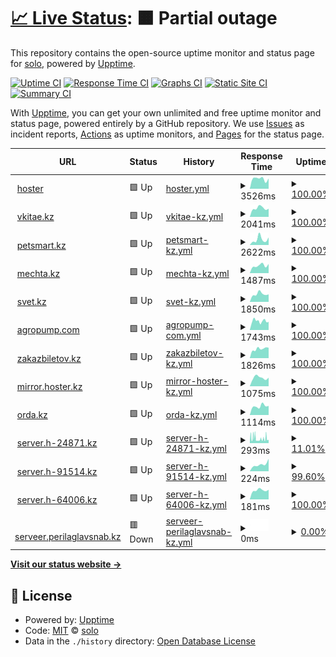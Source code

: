 # [📈 Live Status](https://solo10010.github.io/upptime): <!--live status--> **🟧 Partial outage**

This repository contains the open-source uptime monitor and status page for [solo](https://solo10010.github.io/), powered by [Upptime](https://github.com/upptime/upptime).

[![Uptime CI](https://github.com/solo10010/upptime/workflows/Uptime%20CI/badge.svg)](https://github.com/solo10010/upptime/actions?query=workflow%3A%22Uptime+CI%22)
[![Response Time CI](https://github.com/solo10010/upptime/workflows/Response%20Time%20CI/badge.svg)](https://github.com/solo10010/upptime/actions?query=workflow%3A%22Response+Time+CI%22)
[![Graphs CI](https://github.com/solo10010/upptime/workflows/Graphs%20CI/badge.svg)](https://github.com/solo10010/upptime/actions?query=workflow%3A%22Graphs+CI%22)
[![Static Site CI](https://github.com/solo10010/upptime/workflows/Static%20Site%20CI/badge.svg)](https://github.com/solo10010/upptime/actions?query=workflow%3A%22Static+Site+CI%22)
[![Summary CI](https://github.com/solo10010/upptime/workflows/Summary%20CI/badge.svg)](https://github.com/solo10010/upptime/actions?query=workflow%3A%22Summary+CI%22)

With [Upptime](https://upptime.js.org), you can get your own unlimited and free uptime monitor and status page, powered entirely by a GitHub repository. We use [Issues](https://github.com/solo10010/upptime/issues) as incident reports, [Actions](https://github.com/solo10010/upptime/actions) as uptime monitors, and [Pages](https://solo10010.github.io/upptime) for the status page.

<!--start: status pages-->
<!-- This summary is generated by Upptime (https://github.com/upptime/upptime) -->
<!-- Do not edit this manually, your changes will be overwritten -->
<!-- prettier-ignore -->
| URL | Status | History | Response Time | Uptime |
| --- | ------ | ------- | ------------- | ------ |
| <img alt="" src="https://icons.duckduckgo.com/ip3/hoster.kz.ico" height="13"> [hoster](https://hoster.kz/) | 🟩 Up | [hoster.yml](https://github.com/solo10010/upptime/commits/HEAD/history/hoster.yml) | <details><summary><img alt="Response time graph" src="./graphs/hoster/response-time-week.png" height="20"> 3526ms</summary><br><a href="https://solo10010.github.io/upptime/history/hoster"><img alt="Response time 3977" src="https://img.shields.io/endpoint?url=https%3A%2F%2Fraw.githubusercontent.com%2Fsolo10010%2Fupptime%2FHEAD%2Fapi%2Fhoster%2Fresponse-time.json"></a><br><a href="https://solo10010.github.io/upptime/history/hoster"><img alt="24-hour response time 3629" src="https://img.shields.io/endpoint?url=https%3A%2F%2Fraw.githubusercontent.com%2Fsolo10010%2Fupptime%2FHEAD%2Fapi%2Fhoster%2Fresponse-time-day.json"></a><br><a href="https://solo10010.github.io/upptime/history/hoster"><img alt="7-day response time 3526" src="https://img.shields.io/endpoint?url=https%3A%2F%2Fraw.githubusercontent.com%2Fsolo10010%2Fupptime%2FHEAD%2Fapi%2Fhoster%2Fresponse-time-week.json"></a><br><a href="https://solo10010.github.io/upptime/history/hoster"><img alt="30-day response time 4652" src="https://img.shields.io/endpoint?url=https%3A%2F%2Fraw.githubusercontent.com%2Fsolo10010%2Fupptime%2FHEAD%2Fapi%2Fhoster%2Fresponse-time-month.json"></a><br><a href="https://solo10010.github.io/upptime/history/hoster"><img alt="1-year response time 3977" src="https://img.shields.io/endpoint?url=https%3A%2F%2Fraw.githubusercontent.com%2Fsolo10010%2Fupptime%2FHEAD%2Fapi%2Fhoster%2Fresponse-time-year.json"></a></details> | <details><summary><a href="https://solo10010.github.io/upptime/history/hoster">100.00%</a></summary><a href="https://solo10010.github.io/upptime/history/hoster"><img alt="All-time uptime 99.69%" src="https://img.shields.io/endpoint?url=https%3A%2F%2Fraw.githubusercontent.com%2Fsolo10010%2Fupptime%2FHEAD%2Fapi%2Fhoster%2Fuptime.json"></a><br><a href="https://solo10010.github.io/upptime/history/hoster"><img alt="24-hour uptime 100.00%" src="https://img.shields.io/endpoint?url=https%3A%2F%2Fraw.githubusercontent.com%2Fsolo10010%2Fupptime%2FHEAD%2Fapi%2Fhoster%2Fuptime-day.json"></a><br><a href="https://solo10010.github.io/upptime/history/hoster"><img alt="7-day uptime 100.00%" src="https://img.shields.io/endpoint?url=https%3A%2F%2Fraw.githubusercontent.com%2Fsolo10010%2Fupptime%2FHEAD%2Fapi%2Fhoster%2Fuptime-week.json"></a><br><a href="https://solo10010.github.io/upptime/history/hoster"><img alt="30-day uptime 99.69%" src="https://img.shields.io/endpoint?url=https%3A%2F%2Fraw.githubusercontent.com%2Fsolo10010%2Fupptime%2FHEAD%2Fapi%2Fhoster%2Fuptime-month.json"></a><br><a href="https://solo10010.github.io/upptime/history/hoster"><img alt="1-year uptime 99.69%" src="https://img.shields.io/endpoint?url=https%3A%2F%2Fraw.githubusercontent.com%2Fsolo10010%2Fupptime%2FHEAD%2Fapi%2Fhoster%2Fuptime-year.json"></a></details>
| <img alt="" src="https://icons.duckduckgo.com/ip3/vkitae.kz.ico" height="13"> [vkitae.kz](https://vkitae.kz/) | 🟩 Up | [vkitae-kz.yml](https://github.com/solo10010/upptime/commits/HEAD/history/vkitae-kz.yml) | <details><summary><img alt="Response time graph" src="./graphs/vkitae-kz/response-time-week.png" height="20"> 2041ms</summary><br><a href="https://solo10010.github.io/upptime/history/vkitae-kz"><img alt="Response time 2637" src="https://img.shields.io/endpoint?url=https%3A%2F%2Fraw.githubusercontent.com%2Fsolo10010%2Fupptime%2FHEAD%2Fapi%2Fvkitae-kz%2Fresponse-time.json"></a><br><a href="https://solo10010.github.io/upptime/history/vkitae-kz"><img alt="24-hour response time 1897" src="https://img.shields.io/endpoint?url=https%3A%2F%2Fraw.githubusercontent.com%2Fsolo10010%2Fupptime%2FHEAD%2Fapi%2Fvkitae-kz%2Fresponse-time-day.json"></a><br><a href="https://solo10010.github.io/upptime/history/vkitae-kz"><img alt="7-day response time 2041" src="https://img.shields.io/endpoint?url=https%3A%2F%2Fraw.githubusercontent.com%2Fsolo10010%2Fupptime%2FHEAD%2Fapi%2Fvkitae-kz%2Fresponse-time-week.json"></a><br><a href="https://solo10010.github.io/upptime/history/vkitae-kz"><img alt="30-day response time 2126" src="https://img.shields.io/endpoint?url=https%3A%2F%2Fraw.githubusercontent.com%2Fsolo10010%2Fupptime%2FHEAD%2Fapi%2Fvkitae-kz%2Fresponse-time-month.json"></a><br><a href="https://solo10010.github.io/upptime/history/vkitae-kz"><img alt="1-year response time 2637" src="https://img.shields.io/endpoint?url=https%3A%2F%2Fraw.githubusercontent.com%2Fsolo10010%2Fupptime%2FHEAD%2Fapi%2Fvkitae-kz%2Fresponse-time-year.json"></a></details> | <details><summary><a href="https://solo10010.github.io/upptime/history/vkitae-kz">100.00%</a></summary><a href="https://solo10010.github.io/upptime/history/vkitae-kz"><img alt="All-time uptime 99.63%" src="https://img.shields.io/endpoint?url=https%3A%2F%2Fraw.githubusercontent.com%2Fsolo10010%2Fupptime%2FHEAD%2Fapi%2Fvkitae-kz%2Fuptime.json"></a><br><a href="https://solo10010.github.io/upptime/history/vkitae-kz"><img alt="24-hour uptime 100.00%" src="https://img.shields.io/endpoint?url=https%3A%2F%2Fraw.githubusercontent.com%2Fsolo10010%2Fupptime%2FHEAD%2Fapi%2Fvkitae-kz%2Fuptime-day.json"></a><br><a href="https://solo10010.github.io/upptime/history/vkitae-kz"><img alt="7-day uptime 100.00%" src="https://img.shields.io/endpoint?url=https%3A%2F%2Fraw.githubusercontent.com%2Fsolo10010%2Fupptime%2FHEAD%2Fapi%2Fvkitae-kz%2Fuptime-week.json"></a><br><a href="https://solo10010.github.io/upptime/history/vkitae-kz"><img alt="30-day uptime 100.00%" src="https://img.shields.io/endpoint?url=https%3A%2F%2Fraw.githubusercontent.com%2Fsolo10010%2Fupptime%2FHEAD%2Fapi%2Fvkitae-kz%2Fuptime-month.json"></a><br><a href="https://solo10010.github.io/upptime/history/vkitae-kz"><img alt="1-year uptime 99.63%" src="https://img.shields.io/endpoint?url=https%3A%2F%2Fraw.githubusercontent.com%2Fsolo10010%2Fupptime%2FHEAD%2Fapi%2Fvkitae-kz%2Fuptime-year.json"></a></details>
| <img alt="" src="https://icons.duckduckgo.com/ip3/petsmart.kz.ico" height="13"> [petsmart.kz](https://petsmart.kz/) | 🟩 Up | [petsmart-kz.yml](https://github.com/solo10010/upptime/commits/HEAD/history/petsmart-kz.yml) | <details><summary><img alt="Response time graph" src="./graphs/petsmart-kz/response-time-week.png" height="20"> 2622ms</summary><br><a href="https://solo10010.github.io/upptime/history/petsmart-kz"><img alt="Response time 3706" src="https://img.shields.io/endpoint?url=https%3A%2F%2Fraw.githubusercontent.com%2Fsolo10010%2Fupptime%2FHEAD%2Fapi%2Fpetsmart-kz%2Fresponse-time.json"></a><br><a href="https://solo10010.github.io/upptime/history/petsmart-kz"><img alt="24-hour response time 3528" src="https://img.shields.io/endpoint?url=https%3A%2F%2Fraw.githubusercontent.com%2Fsolo10010%2Fupptime%2FHEAD%2Fapi%2Fpetsmart-kz%2Fresponse-time-day.json"></a><br><a href="https://solo10010.github.io/upptime/history/petsmart-kz"><img alt="7-day response time 2622" src="https://img.shields.io/endpoint?url=https%3A%2F%2Fraw.githubusercontent.com%2Fsolo10010%2Fupptime%2FHEAD%2Fapi%2Fpetsmart-kz%2Fresponse-time-week.json"></a><br><a href="https://solo10010.github.io/upptime/history/petsmart-kz"><img alt="30-day response time 4396" src="https://img.shields.io/endpoint?url=https%3A%2F%2Fraw.githubusercontent.com%2Fsolo10010%2Fupptime%2FHEAD%2Fapi%2Fpetsmart-kz%2Fresponse-time-month.json"></a><br><a href="https://solo10010.github.io/upptime/history/petsmart-kz"><img alt="1-year response time 3706" src="https://img.shields.io/endpoint?url=https%3A%2F%2Fraw.githubusercontent.com%2Fsolo10010%2Fupptime%2FHEAD%2Fapi%2Fpetsmart-kz%2Fresponse-time-year.json"></a></details> | <details><summary><a href="https://solo10010.github.io/upptime/history/petsmart-kz">100.00%</a></summary><a href="https://solo10010.github.io/upptime/history/petsmart-kz"><img alt="All-time uptime 99.07%" src="https://img.shields.io/endpoint?url=https%3A%2F%2Fraw.githubusercontent.com%2Fsolo10010%2Fupptime%2FHEAD%2Fapi%2Fpetsmart-kz%2Fuptime.json"></a><br><a href="https://solo10010.github.io/upptime/history/petsmart-kz"><img alt="24-hour uptime 100.00%" src="https://img.shields.io/endpoint?url=https%3A%2F%2Fraw.githubusercontent.com%2Fsolo10010%2Fupptime%2FHEAD%2Fapi%2Fpetsmart-kz%2Fuptime-day.json"></a><br><a href="https://solo10010.github.io/upptime/history/petsmart-kz"><img alt="7-day uptime 100.00%" src="https://img.shields.io/endpoint?url=https%3A%2F%2Fraw.githubusercontent.com%2Fsolo10010%2Fupptime%2FHEAD%2Fapi%2Fpetsmart-kz%2Fuptime-week.json"></a><br><a href="https://solo10010.github.io/upptime/history/petsmart-kz"><img alt="30-day uptime 97.69%" src="https://img.shields.io/endpoint?url=https%3A%2F%2Fraw.githubusercontent.com%2Fsolo10010%2Fupptime%2FHEAD%2Fapi%2Fpetsmart-kz%2Fuptime-month.json"></a><br><a href="https://solo10010.github.io/upptime/history/petsmart-kz"><img alt="1-year uptime 99.07%" src="https://img.shields.io/endpoint?url=https%3A%2F%2Fraw.githubusercontent.com%2Fsolo10010%2Fupptime%2FHEAD%2Fapi%2Fpetsmart-kz%2Fuptime-year.json"></a></details>
| <img alt="" src="https://icons.duckduckgo.com/ip3/null.ico" height="13"> [mechta.kz](www.mechta.kz) | 🟩 Up | [mechta-kz.yml](https://github.com/solo10010/upptime/commits/HEAD/history/mechta-kz.yml) | <details><summary><img alt="Response time graph" src="./graphs/mechta-kz/response-time-week.png" height="20"> 1487ms</summary><br><a href="https://solo10010.github.io/upptime/history/mechta-kz"><img alt="Response time 1581" src="https://img.shields.io/endpoint?url=https%3A%2F%2Fraw.githubusercontent.com%2Fsolo10010%2Fupptime%2FHEAD%2Fapi%2Fmechta-kz%2Fresponse-time.json"></a><br><a href="https://solo10010.github.io/upptime/history/mechta-kz"><img alt="24-hour response time 1789" src="https://img.shields.io/endpoint?url=https%3A%2F%2Fraw.githubusercontent.com%2Fsolo10010%2Fupptime%2FHEAD%2Fapi%2Fmechta-kz%2Fresponse-time-day.json"></a><br><a href="https://solo10010.github.io/upptime/history/mechta-kz"><img alt="7-day response time 1487" src="https://img.shields.io/endpoint?url=https%3A%2F%2Fraw.githubusercontent.com%2Fsolo10010%2Fupptime%2FHEAD%2Fapi%2Fmechta-kz%2Fresponse-time-week.json"></a><br><a href="https://solo10010.github.io/upptime/history/mechta-kz"><img alt="30-day response time 1475" src="https://img.shields.io/endpoint?url=https%3A%2F%2Fraw.githubusercontent.com%2Fsolo10010%2Fupptime%2FHEAD%2Fapi%2Fmechta-kz%2Fresponse-time-month.json"></a><br><a href="https://solo10010.github.io/upptime/history/mechta-kz"><img alt="1-year response time 1581" src="https://img.shields.io/endpoint?url=https%3A%2F%2Fraw.githubusercontent.com%2Fsolo10010%2Fupptime%2FHEAD%2Fapi%2Fmechta-kz%2Fresponse-time-year.json"></a></details> | <details><summary><a href="https://solo10010.github.io/upptime/history/mechta-kz">100.00%</a></summary><a href="https://solo10010.github.io/upptime/history/mechta-kz"><img alt="All-time uptime 99.94%" src="https://img.shields.io/endpoint?url=https%3A%2F%2Fraw.githubusercontent.com%2Fsolo10010%2Fupptime%2FHEAD%2Fapi%2Fmechta-kz%2Fuptime.json"></a><br><a href="https://solo10010.github.io/upptime/history/mechta-kz"><img alt="24-hour uptime 100.00%" src="https://img.shields.io/endpoint?url=https%3A%2F%2Fraw.githubusercontent.com%2Fsolo10010%2Fupptime%2FHEAD%2Fapi%2Fmechta-kz%2Fuptime-day.json"></a><br><a href="https://solo10010.github.io/upptime/history/mechta-kz"><img alt="7-day uptime 100.00%" src="https://img.shields.io/endpoint?url=https%3A%2F%2Fraw.githubusercontent.com%2Fsolo10010%2Fupptime%2FHEAD%2Fapi%2Fmechta-kz%2Fuptime-week.json"></a><br><a href="https://solo10010.github.io/upptime/history/mechta-kz"><img alt="30-day uptime 99.66%" src="https://img.shields.io/endpoint?url=https%3A%2F%2Fraw.githubusercontent.com%2Fsolo10010%2Fupptime%2FHEAD%2Fapi%2Fmechta-kz%2Fuptime-month.json"></a><br><a href="https://solo10010.github.io/upptime/history/mechta-kz"><img alt="1-year uptime 99.94%" src="https://img.shields.io/endpoint?url=https%3A%2F%2Fraw.githubusercontent.com%2Fsolo10010%2Fupptime%2FHEAD%2Fapi%2Fmechta-kz%2Fuptime-year.json"></a></details>
| <img alt="" src="https://icons.duckduckgo.com/ip3/svet.kz.ico" height="13"> [svet.kz](https://svet.kz/) | 🟩 Up | [svet-kz.yml](https://github.com/solo10010/upptime/commits/HEAD/history/svet-kz.yml) | <details><summary><img alt="Response time graph" src="./graphs/svet-kz/response-time-week.png" height="20"> 1850ms</summary><br><a href="https://solo10010.github.io/upptime/history/svet-kz"><img alt="Response time 2739" src="https://img.shields.io/endpoint?url=https%3A%2F%2Fraw.githubusercontent.com%2Fsolo10010%2Fupptime%2FHEAD%2Fapi%2Fsvet-kz%2Fresponse-time.json"></a><br><a href="https://solo10010.github.io/upptime/history/svet-kz"><img alt="24-hour response time 1761" src="https://img.shields.io/endpoint?url=https%3A%2F%2Fraw.githubusercontent.com%2Fsolo10010%2Fupptime%2FHEAD%2Fapi%2Fsvet-kz%2Fresponse-time-day.json"></a><br><a href="https://solo10010.github.io/upptime/history/svet-kz"><img alt="7-day response time 1850" src="https://img.shields.io/endpoint?url=https%3A%2F%2Fraw.githubusercontent.com%2Fsolo10010%2Fupptime%2FHEAD%2Fapi%2Fsvet-kz%2Fresponse-time-week.json"></a><br><a href="https://solo10010.github.io/upptime/history/svet-kz"><img alt="30-day response time 1976" src="https://img.shields.io/endpoint?url=https%3A%2F%2Fraw.githubusercontent.com%2Fsolo10010%2Fupptime%2FHEAD%2Fapi%2Fsvet-kz%2Fresponse-time-month.json"></a><br><a href="https://solo10010.github.io/upptime/history/svet-kz"><img alt="1-year response time 2739" src="https://img.shields.io/endpoint?url=https%3A%2F%2Fraw.githubusercontent.com%2Fsolo10010%2Fupptime%2FHEAD%2Fapi%2Fsvet-kz%2Fresponse-time-year.json"></a></details> | <details><summary><a href="https://solo10010.github.io/upptime/history/svet-kz">100.00%</a></summary><a href="https://solo10010.github.io/upptime/history/svet-kz"><img alt="All-time uptime 99.34%" src="https://img.shields.io/endpoint?url=https%3A%2F%2Fraw.githubusercontent.com%2Fsolo10010%2Fupptime%2FHEAD%2Fapi%2Fsvet-kz%2Fuptime.json"></a><br><a href="https://solo10010.github.io/upptime/history/svet-kz"><img alt="24-hour uptime 100.00%" src="https://img.shields.io/endpoint?url=https%3A%2F%2Fraw.githubusercontent.com%2Fsolo10010%2Fupptime%2FHEAD%2Fapi%2Fsvet-kz%2Fuptime-day.json"></a><br><a href="https://solo10010.github.io/upptime/history/svet-kz"><img alt="7-day uptime 100.00%" src="https://img.shields.io/endpoint?url=https%3A%2F%2Fraw.githubusercontent.com%2Fsolo10010%2Fupptime%2FHEAD%2Fapi%2Fsvet-kz%2Fuptime-week.json"></a><br><a href="https://solo10010.github.io/upptime/history/svet-kz"><img alt="30-day uptime 99.96%" src="https://img.shields.io/endpoint?url=https%3A%2F%2Fraw.githubusercontent.com%2Fsolo10010%2Fupptime%2FHEAD%2Fapi%2Fsvet-kz%2Fuptime-month.json"></a><br><a href="https://solo10010.github.io/upptime/history/svet-kz"><img alt="1-year uptime 99.34%" src="https://img.shields.io/endpoint?url=https%3A%2F%2Fraw.githubusercontent.com%2Fsolo10010%2Fupptime%2FHEAD%2Fapi%2Fsvet-kz%2Fuptime-year.json"></a></details>
| <img alt="" src="https://icons.duckduckgo.com/ip3/agropump.com.ico" height="13"> [agropump.com](https://agropump.com/) | 🟩 Up | [agropump-com.yml](https://github.com/solo10010/upptime/commits/HEAD/history/agropump-com.yml) | <details><summary><img alt="Response time graph" src="./graphs/agropump-com/response-time-week.png" height="20"> 1743ms</summary><br><a href="https://solo10010.github.io/upptime/history/agropump-com"><img alt="Response time 3616" src="https://img.shields.io/endpoint?url=https%3A%2F%2Fraw.githubusercontent.com%2Fsolo10010%2Fupptime%2FHEAD%2Fapi%2Fagropump-com%2Fresponse-time.json"></a><br><a href="https://solo10010.github.io/upptime/history/agropump-com"><img alt="24-hour response time 1585" src="https://img.shields.io/endpoint?url=https%3A%2F%2Fraw.githubusercontent.com%2Fsolo10010%2Fupptime%2FHEAD%2Fapi%2Fagropump-com%2Fresponse-time-day.json"></a><br><a href="https://solo10010.github.io/upptime/history/agropump-com"><img alt="7-day response time 1743" src="https://img.shields.io/endpoint?url=https%3A%2F%2Fraw.githubusercontent.com%2Fsolo10010%2Fupptime%2FHEAD%2Fapi%2Fagropump-com%2Fresponse-time-week.json"></a><br><a href="https://solo10010.github.io/upptime/history/agropump-com"><img alt="30-day response time 3976" src="https://img.shields.io/endpoint?url=https%3A%2F%2Fraw.githubusercontent.com%2Fsolo10010%2Fupptime%2FHEAD%2Fapi%2Fagropump-com%2Fresponse-time-month.json"></a><br><a href="https://solo10010.github.io/upptime/history/agropump-com"><img alt="1-year response time 3616" src="https://img.shields.io/endpoint?url=https%3A%2F%2Fraw.githubusercontent.com%2Fsolo10010%2Fupptime%2FHEAD%2Fapi%2Fagropump-com%2Fresponse-time-year.json"></a></details> | <details><summary><a href="https://solo10010.github.io/upptime/history/agropump-com">100.00%</a></summary><a href="https://solo10010.github.io/upptime/history/agropump-com"><img alt="All-time uptime 97.20%" src="https://img.shields.io/endpoint?url=https%3A%2F%2Fraw.githubusercontent.com%2Fsolo10010%2Fupptime%2FHEAD%2Fapi%2Fagropump-com%2Fuptime.json"></a><br><a href="https://solo10010.github.io/upptime/history/agropump-com"><img alt="24-hour uptime 100.00%" src="https://img.shields.io/endpoint?url=https%3A%2F%2Fraw.githubusercontent.com%2Fsolo10010%2Fupptime%2FHEAD%2Fapi%2Fagropump-com%2Fuptime-day.json"></a><br><a href="https://solo10010.github.io/upptime/history/agropump-com"><img alt="7-day uptime 100.00%" src="https://img.shields.io/endpoint?url=https%3A%2F%2Fraw.githubusercontent.com%2Fsolo10010%2Fupptime%2FHEAD%2Fapi%2Fagropump-com%2Fuptime-week.json"></a><br><a href="https://solo10010.github.io/upptime/history/agropump-com"><img alt="30-day uptime 97.43%" src="https://img.shields.io/endpoint?url=https%3A%2F%2Fraw.githubusercontent.com%2Fsolo10010%2Fupptime%2FHEAD%2Fapi%2Fagropump-com%2Fuptime-month.json"></a><br><a href="https://solo10010.github.io/upptime/history/agropump-com"><img alt="1-year uptime 97.20%" src="https://img.shields.io/endpoint?url=https%3A%2F%2Fraw.githubusercontent.com%2Fsolo10010%2Fupptime%2FHEAD%2Fapi%2Fagropump-com%2Fuptime-year.json"></a></details>
| <img alt="" src="https://icons.duckduckgo.com/ip3/zakazbiletov.kz.ico" height="13"> [zakazbiletov.kz](https://zakazbiletov.kz/) | 🟩 Up | [zakazbiletov-kz.yml](https://github.com/solo10010/upptime/commits/HEAD/history/zakazbiletov-kz.yml) | <details><summary><img alt="Response time graph" src="./graphs/zakazbiletov-kz/response-time-week.png" height="20"> 1826ms</summary><br><a href="https://solo10010.github.io/upptime/history/zakazbiletov-kz"><img alt="Response time 3367" src="https://img.shields.io/endpoint?url=https%3A%2F%2Fraw.githubusercontent.com%2Fsolo10010%2Fupptime%2FHEAD%2Fapi%2Fzakazbiletov-kz%2Fresponse-time.json"></a><br><a href="https://solo10010.github.io/upptime/history/zakazbiletov-kz"><img alt="24-hour response time 2044" src="https://img.shields.io/endpoint?url=https%3A%2F%2Fraw.githubusercontent.com%2Fsolo10010%2Fupptime%2FHEAD%2Fapi%2Fzakazbiletov-kz%2Fresponse-time-day.json"></a><br><a href="https://solo10010.github.io/upptime/history/zakazbiletov-kz"><img alt="7-day response time 1826" src="https://img.shields.io/endpoint?url=https%3A%2F%2Fraw.githubusercontent.com%2Fsolo10010%2Fupptime%2FHEAD%2Fapi%2Fzakazbiletov-kz%2Fresponse-time-week.json"></a><br><a href="https://solo10010.github.io/upptime/history/zakazbiletov-kz"><img alt="30-day response time 1813" src="https://img.shields.io/endpoint?url=https%3A%2F%2Fraw.githubusercontent.com%2Fsolo10010%2Fupptime%2FHEAD%2Fapi%2Fzakazbiletov-kz%2Fresponse-time-month.json"></a><br><a href="https://solo10010.github.io/upptime/history/zakazbiletov-kz"><img alt="1-year response time 3367" src="https://img.shields.io/endpoint?url=https%3A%2F%2Fraw.githubusercontent.com%2Fsolo10010%2Fupptime%2FHEAD%2Fapi%2Fzakazbiletov-kz%2Fresponse-time-year.json"></a></details> | <details><summary><a href="https://solo10010.github.io/upptime/history/zakazbiletov-kz">100.00%</a></summary><a href="https://solo10010.github.io/upptime/history/zakazbiletov-kz"><img alt="All-time uptime 99.61%" src="https://img.shields.io/endpoint?url=https%3A%2F%2Fraw.githubusercontent.com%2Fsolo10010%2Fupptime%2FHEAD%2Fapi%2Fzakazbiletov-kz%2Fuptime.json"></a><br><a href="https://solo10010.github.io/upptime/history/zakazbiletov-kz"><img alt="24-hour uptime 100.00%" src="https://img.shields.io/endpoint?url=https%3A%2F%2Fraw.githubusercontent.com%2Fsolo10010%2Fupptime%2FHEAD%2Fapi%2Fzakazbiletov-kz%2Fuptime-day.json"></a><br><a href="https://solo10010.github.io/upptime/history/zakazbiletov-kz"><img alt="7-day uptime 100.00%" src="https://img.shields.io/endpoint?url=https%3A%2F%2Fraw.githubusercontent.com%2Fsolo10010%2Fupptime%2FHEAD%2Fapi%2Fzakazbiletov-kz%2Fuptime-week.json"></a><br><a href="https://solo10010.github.io/upptime/history/zakazbiletov-kz"><img alt="30-day uptime 99.33%" src="https://img.shields.io/endpoint?url=https%3A%2F%2Fraw.githubusercontent.com%2Fsolo10010%2Fupptime%2FHEAD%2Fapi%2Fzakazbiletov-kz%2Fuptime-month.json"></a><br><a href="https://solo10010.github.io/upptime/history/zakazbiletov-kz"><img alt="1-year uptime 99.61%" src="https://img.shields.io/endpoint?url=https%3A%2F%2Fraw.githubusercontent.com%2Fsolo10010%2Fupptime%2FHEAD%2Fapi%2Fzakazbiletov-kz%2Fuptime-year.json"></a></details>
| <img alt="" src="https://icons.duckduckgo.com/ip3/mirror.hoster.kz.ico" height="13"> [mirror.hoster.kz](https://mirror.hoster.kz/) | 🟩 Up | [mirror-hoster-kz.yml](https://github.com/solo10010/upptime/commits/HEAD/history/mirror-hoster-kz.yml) | <details><summary><img alt="Response time graph" src="./graphs/mirror-hoster-kz/response-time-week.png" height="20"> 1075ms</summary><br><a href="https://solo10010.github.io/upptime/history/mirror-hoster-kz"><img alt="Response time 1053" src="https://img.shields.io/endpoint?url=https%3A%2F%2Fraw.githubusercontent.com%2Fsolo10010%2Fupptime%2FHEAD%2Fapi%2Fmirror-hoster-kz%2Fresponse-time.json"></a><br><a href="https://solo10010.github.io/upptime/history/mirror-hoster-kz"><img alt="24-hour response time 1067" src="https://img.shields.io/endpoint?url=https%3A%2F%2Fraw.githubusercontent.com%2Fsolo10010%2Fupptime%2FHEAD%2Fapi%2Fmirror-hoster-kz%2Fresponse-time-day.json"></a><br><a href="https://solo10010.github.io/upptime/history/mirror-hoster-kz"><img alt="7-day response time 1075" src="https://img.shields.io/endpoint?url=https%3A%2F%2Fraw.githubusercontent.com%2Fsolo10010%2Fupptime%2FHEAD%2Fapi%2Fmirror-hoster-kz%2Fresponse-time-week.json"></a><br><a href="https://solo10010.github.io/upptime/history/mirror-hoster-kz"><img alt="30-day response time 1085" src="https://img.shields.io/endpoint?url=https%3A%2F%2Fraw.githubusercontent.com%2Fsolo10010%2Fupptime%2FHEAD%2Fapi%2Fmirror-hoster-kz%2Fresponse-time-month.json"></a><br><a href="https://solo10010.github.io/upptime/history/mirror-hoster-kz"><img alt="1-year response time 1053" src="https://img.shields.io/endpoint?url=https%3A%2F%2Fraw.githubusercontent.com%2Fsolo10010%2Fupptime%2FHEAD%2Fapi%2Fmirror-hoster-kz%2Fresponse-time-year.json"></a></details> | <details><summary><a href="https://solo10010.github.io/upptime/history/mirror-hoster-kz">100.00%</a></summary><a href="https://solo10010.github.io/upptime/history/mirror-hoster-kz"><img alt="All-time uptime 99.92%" src="https://img.shields.io/endpoint?url=https%3A%2F%2Fraw.githubusercontent.com%2Fsolo10010%2Fupptime%2FHEAD%2Fapi%2Fmirror-hoster-kz%2Fuptime.json"></a><br><a href="https://solo10010.github.io/upptime/history/mirror-hoster-kz"><img alt="24-hour uptime 100.00%" src="https://img.shields.io/endpoint?url=https%3A%2F%2Fraw.githubusercontent.com%2Fsolo10010%2Fupptime%2FHEAD%2Fapi%2Fmirror-hoster-kz%2Fuptime-day.json"></a><br><a href="https://solo10010.github.io/upptime/history/mirror-hoster-kz"><img alt="7-day uptime 100.00%" src="https://img.shields.io/endpoint?url=https%3A%2F%2Fraw.githubusercontent.com%2Fsolo10010%2Fupptime%2FHEAD%2Fapi%2Fmirror-hoster-kz%2Fuptime-week.json"></a><br><a href="https://solo10010.github.io/upptime/history/mirror-hoster-kz"><img alt="30-day uptime 100.00%" src="https://img.shields.io/endpoint?url=https%3A%2F%2Fraw.githubusercontent.com%2Fsolo10010%2Fupptime%2FHEAD%2Fapi%2Fmirror-hoster-kz%2Fuptime-month.json"></a><br><a href="https://solo10010.github.io/upptime/history/mirror-hoster-kz"><img alt="1-year uptime 99.92%" src="https://img.shields.io/endpoint?url=https%3A%2F%2Fraw.githubusercontent.com%2Fsolo10010%2Fupptime%2FHEAD%2Fapi%2Fmirror-hoster-kz%2Fuptime-year.json"></a></details>
| <img alt="" src="https://icons.duckduckgo.com/ip3/orda.kz.ico" height="13"> [orda.kz](https://orda.kz/) | 🟩 Up | [orda-kz.yml](https://github.com/solo10010/upptime/commits/HEAD/history/orda-kz.yml) | <details><summary><img alt="Response time graph" src="./graphs/orda-kz/response-time-week.png" height="20"> 1114ms</summary><br><a href="https://solo10010.github.io/upptime/history/orda-kz"><img alt="Response time 1204" src="https://img.shields.io/endpoint?url=https%3A%2F%2Fraw.githubusercontent.com%2Fsolo10010%2Fupptime%2FHEAD%2Fapi%2Forda-kz%2Fresponse-time.json"></a><br><a href="https://solo10010.github.io/upptime/history/orda-kz"><img alt="24-hour response time 1146" src="https://img.shields.io/endpoint?url=https%3A%2F%2Fraw.githubusercontent.com%2Fsolo10010%2Fupptime%2FHEAD%2Fapi%2Forda-kz%2Fresponse-time-day.json"></a><br><a href="https://solo10010.github.io/upptime/history/orda-kz"><img alt="7-day response time 1114" src="https://img.shields.io/endpoint?url=https%3A%2F%2Fraw.githubusercontent.com%2Fsolo10010%2Fupptime%2FHEAD%2Fapi%2Forda-kz%2Fresponse-time-week.json"></a><br><a href="https://solo10010.github.io/upptime/history/orda-kz"><img alt="30-day response time 1289" src="https://img.shields.io/endpoint?url=https%3A%2F%2Fraw.githubusercontent.com%2Fsolo10010%2Fupptime%2FHEAD%2Fapi%2Forda-kz%2Fresponse-time-month.json"></a><br><a href="https://solo10010.github.io/upptime/history/orda-kz"><img alt="1-year response time 1204" src="https://img.shields.io/endpoint?url=https%3A%2F%2Fraw.githubusercontent.com%2Fsolo10010%2Fupptime%2FHEAD%2Fapi%2Forda-kz%2Fresponse-time-year.json"></a></details> | <details><summary><a href="https://solo10010.github.io/upptime/history/orda-kz">100.00%</a></summary><a href="https://solo10010.github.io/upptime/history/orda-kz"><img alt="All-time uptime 80.03%" src="https://img.shields.io/endpoint?url=https%3A%2F%2Fraw.githubusercontent.com%2Fsolo10010%2Fupptime%2FHEAD%2Fapi%2Forda-kz%2Fuptime.json"></a><br><a href="https://solo10010.github.io/upptime/history/orda-kz"><img alt="24-hour uptime 100.00%" src="https://img.shields.io/endpoint?url=https%3A%2F%2Fraw.githubusercontent.com%2Fsolo10010%2Fupptime%2FHEAD%2Fapi%2Forda-kz%2Fuptime-day.json"></a><br><a href="https://solo10010.github.io/upptime/history/orda-kz"><img alt="7-day uptime 100.00%" src="https://img.shields.io/endpoint?url=https%3A%2F%2Fraw.githubusercontent.com%2Fsolo10010%2Fupptime%2FHEAD%2Fapi%2Forda-kz%2Fuptime-week.json"></a><br><a href="https://solo10010.github.io/upptime/history/orda-kz"><img alt="30-day uptime 74.19%" src="https://img.shields.io/endpoint?url=https%3A%2F%2Fraw.githubusercontent.com%2Fsolo10010%2Fupptime%2FHEAD%2Fapi%2Forda-kz%2Fuptime-month.json"></a><br><a href="https://solo10010.github.io/upptime/history/orda-kz"><img alt="1-year uptime 80.03%" src="https://img.shields.io/endpoint?url=https%3A%2F%2Fraw.githubusercontent.com%2Fsolo10010%2Fupptime%2FHEAD%2Fapi%2Forda-kz%2Fuptime-year.json"></a></details>
| <img alt="" src="https://icons.duckduckgo.com/ip3/null.ico" height="13"> [server.h-24871.kz](185.121.81.43) | 🟩 Up | [server-h-24871-kz.yml](https://github.com/solo10010/upptime/commits/HEAD/history/server-h-24871-kz.yml) | <details><summary><img alt="Response time graph" src="./graphs/server-h-24871-kz/response-time-week.png" height="20"> 293ms</summary><br><a href="https://solo10010.github.io/upptime/history/server-h-24871-kz"><img alt="Response time 236" src="https://img.shields.io/endpoint?url=https%3A%2F%2Fraw.githubusercontent.com%2Fsolo10010%2Fupptime%2FHEAD%2Fapi%2Fserver-h-24871-kz%2Fresponse-time.json"></a><br><a href="https://solo10010.github.io/upptime/history/server-h-24871-kz"><img alt="24-hour response time 191" src="https://img.shields.io/endpoint?url=https%3A%2F%2Fraw.githubusercontent.com%2Fsolo10010%2Fupptime%2FHEAD%2Fapi%2Fserver-h-24871-kz%2Fresponse-time-day.json"></a><br><a href="https://solo10010.github.io/upptime/history/server-h-24871-kz"><img alt="7-day response time 293" src="https://img.shields.io/endpoint?url=https%3A%2F%2Fraw.githubusercontent.com%2Fsolo10010%2Fupptime%2FHEAD%2Fapi%2Fserver-h-24871-kz%2Fresponse-time-week.json"></a><br><a href="https://solo10010.github.io/upptime/history/server-h-24871-kz"><img alt="30-day response time 260" src="https://img.shields.io/endpoint?url=https%3A%2F%2Fraw.githubusercontent.com%2Fsolo10010%2Fupptime%2FHEAD%2Fapi%2Fserver-h-24871-kz%2Fresponse-time-month.json"></a><br><a href="https://solo10010.github.io/upptime/history/server-h-24871-kz"><img alt="1-year response time 236" src="https://img.shields.io/endpoint?url=https%3A%2F%2Fraw.githubusercontent.com%2Fsolo10010%2Fupptime%2FHEAD%2Fapi%2Fserver-h-24871-kz%2Fresponse-time-year.json"></a></details> | <details><summary><a href="https://solo10010.github.io/upptime/history/server-h-24871-kz">11.01%</a></summary><a href="https://solo10010.github.io/upptime/history/server-h-24871-kz"><img alt="All-time uptime 86.49%" src="https://img.shields.io/endpoint?url=https%3A%2F%2Fraw.githubusercontent.com%2Fsolo10010%2Fupptime%2FHEAD%2Fapi%2Fserver-h-24871-kz%2Fuptime.json"></a><br><a href="https://solo10010.github.io/upptime/history/server-h-24871-kz"><img alt="24-hour uptime 11.21%" src="https://img.shields.io/endpoint?url=https%3A%2F%2Fraw.githubusercontent.com%2Fsolo10010%2Fupptime%2FHEAD%2Fapi%2Fserver-h-24871-kz%2Fuptime-day.json"></a><br><a href="https://solo10010.github.io/upptime/history/server-h-24871-kz"><img alt="7-day uptime 11.01%" src="https://img.shields.io/endpoint?url=https%3A%2F%2Fraw.githubusercontent.com%2Fsolo10010%2Fupptime%2FHEAD%2Fapi%2Fserver-h-24871-kz%2Fuptime-week.json"></a><br><a href="https://solo10010.github.io/upptime/history/server-h-24871-kz"><img alt="30-day uptime 66.97%" src="https://img.shields.io/endpoint?url=https%3A%2F%2Fraw.githubusercontent.com%2Fsolo10010%2Fupptime%2FHEAD%2Fapi%2Fserver-h-24871-kz%2Fuptime-month.json"></a><br><a href="https://solo10010.github.io/upptime/history/server-h-24871-kz"><img alt="1-year uptime 86.49%" src="https://img.shields.io/endpoint?url=https%3A%2F%2Fraw.githubusercontent.com%2Fsolo10010%2Fupptime%2FHEAD%2Fapi%2Fserver-h-24871-kz%2Fuptime-year.json"></a></details>
| <img alt="" src="https://icons.duckduckgo.com/ip3/null.ico" height="13"> [server.h-91514.kz](185.121.81.40) | 🟩 Up | [server-h-91514-kz.yml](https://github.com/solo10010/upptime/commits/HEAD/history/server-h-91514-kz.yml) | <details><summary><img alt="Response time graph" src="./graphs/server-h-91514-kz/response-time-week.png" height="20"> 224ms</summary><br><a href="https://solo10010.github.io/upptime/history/server-h-91514-kz"><img alt="Response time 223" src="https://img.shields.io/endpoint?url=https%3A%2F%2Fraw.githubusercontent.com%2Fsolo10010%2Fupptime%2FHEAD%2Fapi%2Fserver-h-91514-kz%2Fresponse-time.json"></a><br><a href="https://solo10010.github.io/upptime/history/server-h-91514-kz"><img alt="24-hour response time 391" src="https://img.shields.io/endpoint?url=https%3A%2F%2Fraw.githubusercontent.com%2Fsolo10010%2Fupptime%2FHEAD%2Fapi%2Fserver-h-91514-kz%2Fresponse-time-day.json"></a><br><a href="https://solo10010.github.io/upptime/history/server-h-91514-kz"><img alt="7-day response time 224" src="https://img.shields.io/endpoint?url=https%3A%2F%2Fraw.githubusercontent.com%2Fsolo10010%2Fupptime%2FHEAD%2Fapi%2Fserver-h-91514-kz%2Fresponse-time-week.json"></a><br><a href="https://solo10010.github.io/upptime/history/server-h-91514-kz"><img alt="30-day response time 214" src="https://img.shields.io/endpoint?url=https%3A%2F%2Fraw.githubusercontent.com%2Fsolo10010%2Fupptime%2FHEAD%2Fapi%2Fserver-h-91514-kz%2Fresponse-time-month.json"></a><br><a href="https://solo10010.github.io/upptime/history/server-h-91514-kz"><img alt="1-year response time 223" src="https://img.shields.io/endpoint?url=https%3A%2F%2Fraw.githubusercontent.com%2Fsolo10010%2Fupptime%2FHEAD%2Fapi%2Fserver-h-91514-kz%2Fresponse-time-year.json"></a></details> | <details><summary><a href="https://solo10010.github.io/upptime/history/server-h-91514-kz">99.60%</a></summary><a href="https://solo10010.github.io/upptime/history/server-h-91514-kz"><img alt="All-time uptime 99.45%" src="https://img.shields.io/endpoint?url=https%3A%2F%2Fraw.githubusercontent.com%2Fsolo10010%2Fupptime%2FHEAD%2Fapi%2Fserver-h-91514-kz%2Fuptime.json"></a><br><a href="https://solo10010.github.io/upptime/history/server-h-91514-kz"><img alt="24-hour uptime 100.00%" src="https://img.shields.io/endpoint?url=https%3A%2F%2Fraw.githubusercontent.com%2Fsolo10010%2Fupptime%2FHEAD%2Fapi%2Fserver-h-91514-kz%2Fuptime-day.json"></a><br><a href="https://solo10010.github.io/upptime/history/server-h-91514-kz"><img alt="7-day uptime 99.60%" src="https://img.shields.io/endpoint?url=https%3A%2F%2Fraw.githubusercontent.com%2Fsolo10010%2Fupptime%2FHEAD%2Fapi%2Fserver-h-91514-kz%2Fuptime-week.json"></a><br><a href="https://solo10010.github.io/upptime/history/server-h-91514-kz"><img alt="30-day uptime 99.91%" src="https://img.shields.io/endpoint?url=https%3A%2F%2Fraw.githubusercontent.com%2Fsolo10010%2Fupptime%2FHEAD%2Fapi%2Fserver-h-91514-kz%2Fuptime-month.json"></a><br><a href="https://solo10010.github.io/upptime/history/server-h-91514-kz"><img alt="1-year uptime 99.45%" src="https://img.shields.io/endpoint?url=https%3A%2F%2Fraw.githubusercontent.com%2Fsolo10010%2Fupptime%2FHEAD%2Fapi%2Fserver-h-91514-kz%2Fuptime-year.json"></a></details>
| <img alt="" src="https://icons.duckduckgo.com/ip3/null.ico" height="13"> [server.h-64006.kz](185.121.81.69) | 🟩 Up | [server-h-64006-kz.yml](https://github.com/solo10010/upptime/commits/HEAD/history/server-h-64006-kz.yml) | <details><summary><img alt="Response time graph" src="./graphs/server-h-64006-kz/response-time-week.png" height="20"> 181ms</summary><br><a href="https://solo10010.github.io/upptime/history/server-h-64006-kz"><img alt="Response time 269" src="https://img.shields.io/endpoint?url=https%3A%2F%2Fraw.githubusercontent.com%2Fsolo10010%2Fupptime%2FHEAD%2Fapi%2Fserver-h-64006-kz%2Fresponse-time.json"></a><br><a href="https://solo10010.github.io/upptime/history/server-h-64006-kz"><img alt="24-hour response time 190" src="https://img.shields.io/endpoint?url=https%3A%2F%2Fraw.githubusercontent.com%2Fsolo10010%2Fupptime%2FHEAD%2Fapi%2Fserver-h-64006-kz%2Fresponse-time-day.json"></a><br><a href="https://solo10010.github.io/upptime/history/server-h-64006-kz"><img alt="7-day response time 181" src="https://img.shields.io/endpoint?url=https%3A%2F%2Fraw.githubusercontent.com%2Fsolo10010%2Fupptime%2FHEAD%2Fapi%2Fserver-h-64006-kz%2Fresponse-time-week.json"></a><br><a href="https://solo10010.github.io/upptime/history/server-h-64006-kz"><img alt="30-day response time 267" src="https://img.shields.io/endpoint?url=https%3A%2F%2Fraw.githubusercontent.com%2Fsolo10010%2Fupptime%2FHEAD%2Fapi%2Fserver-h-64006-kz%2Fresponse-time-month.json"></a><br><a href="https://solo10010.github.io/upptime/history/server-h-64006-kz"><img alt="1-year response time 269" src="https://img.shields.io/endpoint?url=https%3A%2F%2Fraw.githubusercontent.com%2Fsolo10010%2Fupptime%2FHEAD%2Fapi%2Fserver-h-64006-kz%2Fresponse-time-year.json"></a></details> | <details><summary><a href="https://solo10010.github.io/upptime/history/server-h-64006-kz">100.00%</a></summary><a href="https://solo10010.github.io/upptime/history/server-h-64006-kz"><img alt="All-time uptime 99.66%" src="https://img.shields.io/endpoint?url=https%3A%2F%2Fraw.githubusercontent.com%2Fsolo10010%2Fupptime%2FHEAD%2Fapi%2Fserver-h-64006-kz%2Fuptime.json"></a><br><a href="https://solo10010.github.io/upptime/history/server-h-64006-kz"><img alt="24-hour uptime 100.00%" src="https://img.shields.io/endpoint?url=https%3A%2F%2Fraw.githubusercontent.com%2Fsolo10010%2Fupptime%2FHEAD%2Fapi%2Fserver-h-64006-kz%2Fuptime-day.json"></a><br><a href="https://solo10010.github.io/upptime/history/server-h-64006-kz"><img alt="7-day uptime 100.00%" src="https://img.shields.io/endpoint?url=https%3A%2F%2Fraw.githubusercontent.com%2Fsolo10010%2Fupptime%2FHEAD%2Fapi%2Fserver-h-64006-kz%2Fuptime-week.json"></a><br><a href="https://solo10010.github.io/upptime/history/server-h-64006-kz"><img alt="30-day uptime 99.64%" src="https://img.shields.io/endpoint?url=https%3A%2F%2Fraw.githubusercontent.com%2Fsolo10010%2Fupptime%2FHEAD%2Fapi%2Fserver-h-64006-kz%2Fuptime-month.json"></a><br><a href="https://solo10010.github.io/upptime/history/server-h-64006-kz"><img alt="1-year uptime 99.66%" src="https://img.shields.io/endpoint?url=https%3A%2F%2Fraw.githubusercontent.com%2Fsolo10010%2Fupptime%2FHEAD%2Fapi%2Fserver-h-64006-kz%2Fuptime-year.json"></a></details>
| <img alt="" src="https://icons.duckduckgo.com/ip3/null.ico" height="13"> [serveer.perilaglavsnab.kz](185.121.81.33) | 🟥 Down | [serveer-perilaglavsnab-kz.yml](https://github.com/solo10010/upptime/commits/HEAD/history/serveer-perilaglavsnab-kz.yml) | <details><summary><img alt="Response time graph" src="./graphs/serveer-perilaglavsnab-kz/response-time-week.png" height="20"> 0ms</summary><br><a href="https://solo10010.github.io/upptime/history/serveer-perilaglavsnab-kz"><img alt="Response time 0" src="https://img.shields.io/endpoint?url=https%3A%2F%2Fraw.githubusercontent.com%2Fsolo10010%2Fupptime%2FHEAD%2Fapi%2Fserveer-perilaglavsnab-kz%2Fresponse-time.json"></a><br><a href="https://solo10010.github.io/upptime/history/serveer-perilaglavsnab-kz"><img alt="24-hour response time 0" src="https://img.shields.io/endpoint?url=https%3A%2F%2Fraw.githubusercontent.com%2Fsolo10010%2Fupptime%2FHEAD%2Fapi%2Fserveer-perilaglavsnab-kz%2Fresponse-time-day.json"></a><br><a href="https://solo10010.github.io/upptime/history/serveer-perilaglavsnab-kz"><img alt="7-day response time 0" src="https://img.shields.io/endpoint?url=https%3A%2F%2Fraw.githubusercontent.com%2Fsolo10010%2Fupptime%2FHEAD%2Fapi%2Fserveer-perilaglavsnab-kz%2Fresponse-time-week.json"></a><br><a href="https://solo10010.github.io/upptime/history/serveer-perilaglavsnab-kz"><img alt="30-day response time 0" src="https://img.shields.io/endpoint?url=https%3A%2F%2Fraw.githubusercontent.com%2Fsolo10010%2Fupptime%2FHEAD%2Fapi%2Fserveer-perilaglavsnab-kz%2Fresponse-time-month.json"></a><br><a href="https://solo10010.github.io/upptime/history/serveer-perilaglavsnab-kz"><img alt="1-year response time 0" src="https://img.shields.io/endpoint?url=https%3A%2F%2Fraw.githubusercontent.com%2Fsolo10010%2Fupptime%2FHEAD%2Fapi%2Fserveer-perilaglavsnab-kz%2Fresponse-time-year.json"></a></details> | <details><summary><a href="https://solo10010.github.io/upptime/history/serveer-perilaglavsnab-kz">0.00%</a></summary><a href="https://solo10010.github.io/upptime/history/serveer-perilaglavsnab-kz"><img alt="All-time uptime 0.00%" src="https://img.shields.io/endpoint?url=https%3A%2F%2Fraw.githubusercontent.com%2Fsolo10010%2Fupptime%2FHEAD%2Fapi%2Fserveer-perilaglavsnab-kz%2Fuptime.json"></a><br><a href="https://solo10010.github.io/upptime/history/serveer-perilaglavsnab-kz"><img alt="24-hour uptime 0.00%" src="https://img.shields.io/endpoint?url=https%3A%2F%2Fraw.githubusercontent.com%2Fsolo10010%2Fupptime%2FHEAD%2Fapi%2Fserveer-perilaglavsnab-kz%2Fuptime-day.json"></a><br><a href="https://solo10010.github.io/upptime/history/serveer-perilaglavsnab-kz"><img alt="7-day uptime 0.00%" src="https://img.shields.io/endpoint?url=https%3A%2F%2Fraw.githubusercontent.com%2Fsolo10010%2Fupptime%2FHEAD%2Fapi%2Fserveer-perilaglavsnab-kz%2Fuptime-week.json"></a><br><a href="https://solo10010.github.io/upptime/history/serveer-perilaglavsnab-kz"><img alt="30-day uptime 0.00%" src="https://img.shields.io/endpoint?url=https%3A%2F%2Fraw.githubusercontent.com%2Fsolo10010%2Fupptime%2FHEAD%2Fapi%2Fserveer-perilaglavsnab-kz%2Fuptime-month.json"></a><br><a href="https://solo10010.github.io/upptime/history/serveer-perilaglavsnab-kz"><img alt="1-year uptime 0.00%" src="https://img.shields.io/endpoint?url=https%3A%2F%2Fraw.githubusercontent.com%2Fsolo10010%2Fupptime%2FHEAD%2Fapi%2Fserveer-perilaglavsnab-kz%2Fuptime-year.json"></a></details>

<!--end: status pages-->

[**Visit our status website →**](https://solo10010.github.io/upptime)

## 📄 License

- Powered by: [Upptime](https://github.com/upptime/upptime)
- Code: [MIT](./LICENSE) © [solo](https://solo10010.github.io/)
- Data in the `./history` directory: [Open Database License](https://opendatacommons.org/licenses/odbl/1-0/)
